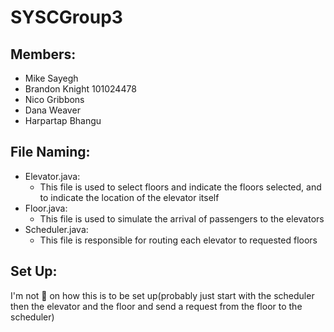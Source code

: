 # SYSCGroup3
## Members: 
- Mike Sayegh
- Brandon Knight 101024478
- Nico Gribbons
- Dana Weaver
- Harpartap Bhangu

## File Naming:
- Elevator.java:
  - This file is used to select floors and indicate the floors selected, and to indicate the location of the elevator itself
- Floor.java:
  - This file is used to simulate the arrival of passengers to the elevators
- Scheduler.java:
  - This file is responsible for routing each elevator to requested floors

## Set Up:
I'm not 💯 on how this is to be set up(probably just start with the scheduler then the elevator and the floor and send a request from the floor to the scheduler)
